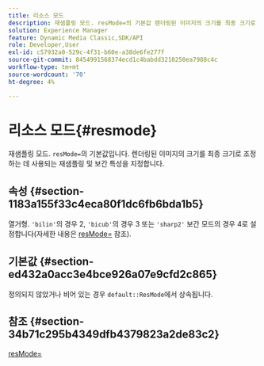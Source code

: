 ```yaml
---
title: 리소스 모드
description: 재샘플링 모드. resMode=의 기본값 렌더링된 이미지의 크기를 최종 크기로 조정하는 데 사용되는 재샘플링 및 보간 특성을 지정합니다.
solution: Experience Manager
feature: Dynamic Media Classic,SDK/API
role: Developer,User
exl-id: c57932a0-529c-4f31-b60e-a38de6fe277f
source-git-commit: 8454991568374ecd1c4babdd3210250ea7988c4c
workflow-type: tm+mt
source-wordcount: '70'
ht-degree: 4%

---
```


# 리소스 모드{#resmode}

재샘플링 모드. `resMode=`의 기본값입니다. 렌더링된 이미지의 크기를 최종 크기로 조정하는 데 사용되는 재샘플링 및 보간 특성을 지정합니다.

## 속성 {#section-1183a155f33c4eca80f1dc6fb6bda1b5}

열거형. `'bilin'`의 경우 2, `'bicub'`의 경우 3 또는 `'sharp2'` 보간 모드의 경우 4로 설정합니다(자세한 내용은 [resMode=](/help/aem-is-ir-api/ir-api/http-protocol/image-rendering-api-ref/c-ir-http-protocol-ref/c-ir-http-protocol-command-reference/r-ir-http-resmode.md) 참조).

## 기본값 {#section-ed432a0acc3e4bce926a07e9cfd2c865}

정의되지 않았거나 비어 있는 경우 `default::ResMode`에서 상속됩니다.

## 참조 {#section-34b71c295b4349dfb4379823a2de83c2}

[resMode=](../../../../../ir-api/http-protocol/image-rendering-api-ref/c-ir-http-protocol-ref/c-ir-http-protocol-command-reference/r-ir-http-resmode.md#reference-851a5b636f8948cfb11456c9b7dab0d3)
